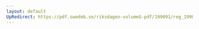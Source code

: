 ```yaml
---
layout: default
UpRedirect: https://pdf.swedeb.se/riksdagen-volumeG-pdf/199091/reg_199091/reg_199091_0740.pdf
---
```

